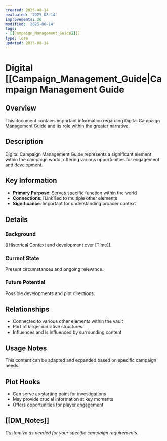 ```yaml
---
created: 2025-08-14
evaluated: '2025-08-14'
improvements: 20
modified: '2025-08-14'
tags:
- [[Campaign_Management_Guide]]]]
type: lore
updated: 2025-08-14
---
```


# Digital [[Campaign_Management_Guide|Campaign Management Guide

## Overview
This document contains important information regarding Digital Campaign Management Guide and its role within the greater narrative.

## Description
Digital Campaign Management Guide represents a significant element within the campaign world, offering various opportunities for engagement and development.

## Key Information
- **Primary Purpose**: Serves specific function within the world
- **Connections**: [Link]]ed to multiple other elements
- **Significance**: Important for understanding broader context

## Details
### Background
[[Historical Context and development over [Time]].

### Current State
Present circumstances and ongoing relevance.

### Future Potential
Possible developments and plot directions.

## Relationships
- Connected to various other elements within the vault
- Part of larger narrative structures
- Influences and is influenced by surrounding content

## Usage Notes
This content can be adapted and expanded based on specific campaign needs.

## Plot Hooks
- Can serve as starting point for investigations
- May provide crucial information at key moments
- Offers opportunities for player engagement

## [[DM_Notes]]
*Customize as needed for your specific campaign requirements.*
